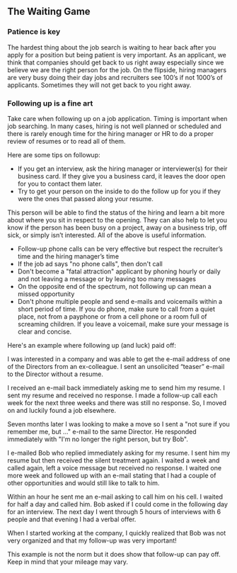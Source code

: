 ## The Waiting Game

### Patience is key

The hardest thing about the job search is waiting to hear back after you apply for a position but being patient is very important. As an applicant, we think that companies should get back to us right away especially since we believe we are the right person for the job. On the flipside, hiring managers are very busy doing their day jobs and recruiters see 100’s if not 1000’s of applicants. Sometimes they will not get back to you right away.

### Following up is a fine art

Take care when following up on a job application. Timing is important when job searching. In many cases, hiring is not well planned or scheduled and there is rarely enough time for the hiring manager or HR to do a proper review of resumes or to read all of them.

Here are some tips on followup:

- If you get an interview, ask the hiring manager or interviewer(s) for their business card. If they give you a business card, it leaves the door open for you to contact them later.
- Try to get your person on the inside to do the follow up for you if they were the ones that passed along your resume. 

This person will be able to find the status of the hiring and learn a bit more about where you sit in respect to the opening. They can also help to let you know if the person has been busy on a project, away on a business trip, off sick, or simply isn’t interested. All of the above is useful information.

- Follow-up phone calls can be very effective but respect the recruiter’s time and the hiring manager’s time
- If the job ad says "no phone calls", then don't call
- Don't become a "fatal attraction" applicant by phoning hourly or daily and not leaving a message or by leaving too many messages
- On the opposite end of the spectrum, not following up can mean a missed opportunity
- Don't phone multiple people and send e-mails and voicemails within a short period of time. If you do phone, make sure to call from a quiet place, not from a payphone or from a cell phone or a room full of screaming children. If you leave a voicemail, make sure your message is clear and concise.

Here's an example where following up (and luck) paid off:

I was interested in a company and was able to get the e-mail address of one of the Directors from an ex-colleague.
I sent an unsolicited “teaser” e-mail to the Director without a resume.

I received an e-mail back immediately asking me to send him my resume. I sent my resume and received no response. I made a follow-up call each week for the next three weeks and there was still no response. So, I moved on and luckily found a job elsewhere.

Seven months later I was looking to make a move so I sent a "not sure if you remember me, but …" e-mail to the same Director. He responded immediately with "I'm no longer the right person, but try Bob".

I e-mailed Bob who replied immediately asking for my resume. I sent him my resume but then received the silent treatment again. I waited a week and called again, left a voice message but received no response. I waited one more week and followed up with an e-mail stating that I had a couple of other opportunities and would still like to talk to him.

Within an hour he sent me an e-mail asking to call him on his cell. I waited for half a day and called him. Bob asked if I could come in the following day for an interview. The next day I went through 5 hours of interviews with 6 people and that evening I had a verbal offer.

When I started working at the company, I quickly realized that Bob was not very organized and that my follow-up was very important!

This example is not the norm but it does show that follow-up can pay off. Keep in mind that your mileage may vary. 
